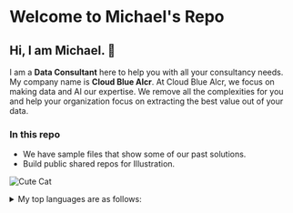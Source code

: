 # Welcome to Michael's Repo

## Hi, I am Michael. 🚀

I am a **Data Consultant** here to help you with all your consultancy needs. My company name is **Cloud Blue Alcr**. At Cloud Blue Alcr, we focus on making data and AI our expertise. We remove all the complexities for you and help your organization focus on extracting the best value out of your data.

### In this repo

- We have sample files that show some of our past solutions.
- Build public shared repos for Illustration.


![Cute Cat](https://source.unsplash.com/1600x900/?cat)

<details>
<summary>My top languages are as follows:</summary>

| Rank | Languages |
|-----:|-----------|
|     1| Python    |
|     2| SQL       |
|     3| Java      |

</details>
